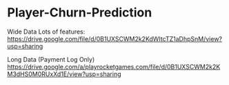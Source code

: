 # Player-Churn-Prediction

Wide Data Lots of features: https://drive.google.com/file/d/0B1UXSCWM2k2KdWItcTZ1aDhpSnM/view?usp=sharing

Long Data (Payment Log Only) https://drive.google.com/a/playrocketgames.com/file/d/0B1UXSCWM2k2KM3dHS0M0RUxXd1E/view?usp=sharing

